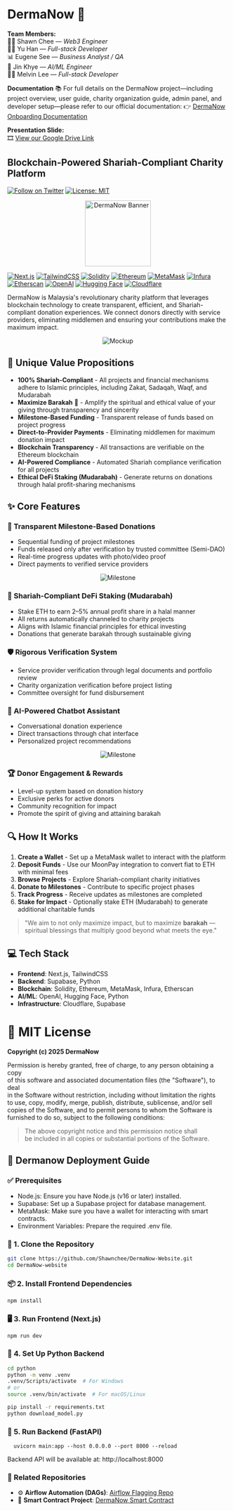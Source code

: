 # DermaNow 🌟

**Team Members:**  
👨‍💻 Shawn Chee — *Web3 Engineer*  
🧑‍💻 Yu Han — *Full-stack Developer*  
📊 Eugene See — *Business Analyst / QA*  
🤖 Jin Khye — *AI/ML Engineer*  
🧑‍💻 Melvin Lee — *Full-stack Developer*

**Documentation**
📚 For full details on the DermaNow project—including project overview, user guide, charity organization guide, admin panel, and developer setup—please refer to our official documentation:
👉 [DermaNow Onboarding Documentation](https://dermanow.gitbook.io/dermanow-docs/)


**Presentation Slide:**  
🎞️ [View our Google Drive Link](https://drive.google.com/file/d/1glmER9PzY-VC7BEyiFT_V998fyDrLVvm/view?usp=sharing)

## Blockchain-Powered Shariah-Compliant Charity Platform

[![Follow on Twitter](https://img.shields.io/twitter/follow/dermanow?style=social)](https://twitter.com/dermanow)
[![License: MIT](https://img.shields.io/badge/License-MIT-blue.svg)](https://opensource.org/licenses/MIT)

<div align="center">
  <img src="public/Dermanow.png" alt="DermaNow Banner" width="150" height="150">
</div>

[![Next.js](https://img.shields.io/badge/Next.js-black?style=for-the-badge&logo=next.js&logoColor=white)](https://nextjs.org/)
[![TailwindCSS](https://img.shields.io/badge/TailwindCSS-%2338B2AC.svg?style=for-the-badge&logo=tailwind-css&logoColor=white)](https://tailwindcss.com/)
[![Solidity](https://img.shields.io/badge/Solidity-%23363636.svg?style=for-the-badge&logo=solidity&logoColor=white)](https://soliditylang.org/)
[![Ethereum](https://img.shields.io/badge/Ethereum-3C3C3D?style=for-the-badge&logo=Ethereum&logoColor=white)](https://ethereum.org/)
[![MetaMask](https://img.shields.io/badge/MetaMask-%23E2761B.svg?style=for-the-badge&logo=metamask&logoColor=white)](https://metamask.io/)
[![Infura](https://img.shields.io/badge/Infura-F6851B?style=for-the-badge&logo=infura&logoColor=white)](https://infura.io/)
[![Etherscan](https://img.shields.io/badge/Etherscan-21325b?style=for-the-badge&logo=ethereum&logoColor=white)](https://etherscan.io/)
[![OpenAI](https://img.shields.io/badge/OpenAI-412991?style=for-the-badge&logo=openai&logoColor=white)](https://openai.com/)
[![Hugging Face](https://img.shields.io/badge/Hugging%20Face-FFD21E?style=for-the-badge&logo=huggingface&logoColor=black)](https://huggingface.co/)
[![Cloudflare](https://img.shields.io/badge/Cloudflare-F38020?style=for-the-badge&logo=Cloudflare&logoColor=white)](https://www.cloudflare.com/)

DermaNow is Malaysia's revolutionary charity platform that leverages blockchain technology to create transparent, efficient, and Shariah-compliant donation experiences. We connect donors directly with service providers, eliminating middlemen and ensuring your contributions make the maximum impact.

<div align="center">
  <img src="public/readme/mockup.png" alt="Mockup" >
</div>

## 🚀 Unique Value Propositions

- **100% Shariah-Compliant** - All projects and financial mechanisms adhere to Islamic principles, including Zakat, Sadaqah, Waqf, and Mudarabah
- **Maximize Barakah** 🌙 - Amplify the spiritual and ethical value of your giving through transparency and sincerity
- **Milestone-Based Funding** - Transparent release of funds based on project progress
- **Direct-to-Provider Payments** - Eliminating middlemen for maximum donation impact
- **Blockchain Transparency** - All transactions are verifiable on the Ethereum blockchain
- **AI-Powered Compliance** - Automated Shariah compliance verification for all projects
- **Ethical DeFi Staking (Mudarabah)** - Generate returns on donations through halal profit-sharing mechanisms

## ✨ Core Features

### 🔄 Transparent Milestone-Based Donations
- Sequential funding of project milestones
- Funds released only after verification by trusted committee (Semi-DAO)
- Real-time progress updates with photo/video proof
- Direct payments to verified service providers

<div align="center">
  <img src="public/readme/milestone.png" alt="Milestone" >
</div>

### 💼 Shariah-Compliant DeFi Staking (Mudarabah)
- Stake ETH to earn 2–5% annual profit share in a halal manner
- All returns automatically channeled to charity projects
- Aligns with Islamic financial principles for ethical investing
- Donations that generate barakah through sustainable giving

### 🛡️ Rigorous Verification System
- Service provider verification through legal documents and portfolio review
- Charity organization verification before project listing
- Committee oversight for fund disbursement

### 🤖 AI-Powered Chatbot Assistant
- Conversational donation experience
- Direct transactions through chat interface
- Personalized project recommendations

<div align="center">
  <img src="public/readme/chatbot.png" alt="Milestone" >
</div>

### 🏆 Donor Engagement & Rewards
- Level-up system based on donation history
- Exclusive perks for active donors
- Community recognition for impact
- Promote the spirit of giving and attaining barakah

## 🔍 How It Works

1. **Create a Wallet** - Set up a MetaMask wallet to interact with the platform
2. **Deposit Funds** - Use our MoonPay integration to convert fiat to ETH with minimal fees
3. **Browse Projects** - Explore Shariah-compliant charity initiatives
4. **Donate to Milestones** - Contribute to specific project phases
5. **Track Progress** - Receive updates as milestones are completed
6. **Stake for Impact** - Optionally stake ETH (Mudarabah) to generate additional charitable funds

> "We aim to not only maximize impact, but to maximize **barakah** — spiritual blessings that multiply good beyond what meets the eye."

## 💻 Tech Stack

- **Frontend**: Next.js, TailwindCSS
- **Backend**: Supabase, Python
- **Blockchain**: Solidity, Ethereum, MetaMask, Infura, Etherscan
- **AI/ML**: OpenAI, Hugging Face, Python
- **Infrastructure**: Cloudflare, Supabase

# 📄 MIT License

**Copyright (c) 2025 DermaNow**

Permission is hereby granted, free of charge, to any person obtaining a copy  
of this software and associated documentation files (the "Software"), to deal  
in the Software without restriction, including without limitation the rights  
to use, copy, modify, merge, publish, distribute, sublicense, and/or sell  
copies of the Software, and to permit persons to whom the Software is  
furnished to do so, subject to the following conditions:

> The above copyright notice and this permission notice shall  
> be included in all copies or substantial portions of the Software.

## 🚀 Dermanow Deployment Guide

### ✅ Prerequisites
- Node.js: Ensure you have Node.js (v16 or later) installed.
- Supabase: Set up a Supabase project for database management.
- MetaMask: Make sure you have a wallet for interacting with smart contracts.
- Environment Variables: Prepare the required .env file.

### 🧱 1. Clone the Repository
   ```bash
   git clone https://github.com/Shawnchee/DermaNow-Website.git
   cd DermaNow-website
   ```

### 📦 2. Install Frontend Dependencies
    npm install

### 🖥️ 3. Run Frontend (Next.js)
    npm run dev

### 🧪 4. Set Up Python Backend
  ```bash
  cd python
python -m venv .venv
.venv/Scripts/activate  # For Windows
# or
source .venv/bin/activate  # For macOS/Linux

pip install -r requirements.txt
python download_model.py
```

### 🚀 5. Run Backend (FastAPI)
```
  uvicorn main:app --host 0.0.0.0 --port 8000 --reload
  ```
Backend API will be available at: http://localhost:8000

### 🔗 Related Repositories
- ⚙️ **Airflow Automation (DAGs)**: [Airflow Flagging Repo](https://github.com/Shawnchee/flagging-airflow)
- 🔗 **Smart Contract Project**: [DermaNow Smart Contract](https://github.com/Shawnchee/smart-contract-dermanow)







